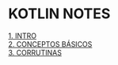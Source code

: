 # KOTLIN NOTES

[1. INTRO](./intro.md)   
[2. CONCEPTOS BÁSICOS](./conceptos-basicos.md)   
[3. CORRUTINAS](./corrutinas.md)
